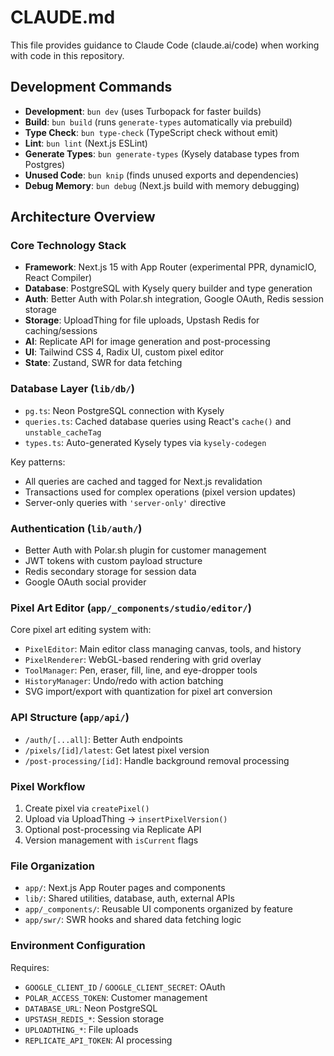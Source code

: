 # CLAUDE.md

This file provides guidance to Claude Code (claude.ai/code) when working with code in this repository.

## Development Commands

- **Development**: `bun dev` (uses Turbopack for faster builds)
- **Build**: `bun build` (runs `generate-types` automatically via prebuild)
- **Type Check**: `bun type-check` (TypeScript check without emit)
- **Lint**: `bun lint` (Next.js ESLint)
- **Generate Types**: `bun generate-types` (Kysely database types from Postgres)
- **Unused Code**: `bun knip` (finds unused exports and dependencies)
- **Debug Memory**: `bun debug` (Next.js build with memory debugging)

## Architecture Overview

### Core Technology Stack
- **Framework**: Next.js 15 with App Router (experimental PPR, dynamicIO, React Compiler)
- **Database**: PostgreSQL with Kysely query builder and type generation
- **Auth**: Better Auth with Polar.sh integration, Google OAuth, Redis session storage
- **Storage**: UploadThing for file uploads, Upstash Redis for caching/sessions
- **AI**: Replicate API for image generation and post-processing
- **UI**: Tailwind CSS 4, Radix UI, custom pixel editor
- **State**: Zustand, SWR for data fetching

### Database Layer (`lib/db/`)
- `pg.ts`: Neon PostgreSQL connection with Kysely
- `queries.ts`: Cached database queries using React's `cache()` and `unstable_cacheTag`
- `types.ts`: Auto-generated Kysely types via `kysely-codegen`

Key patterns:
- All queries are cached and tagged for Next.js revalidation
- Transactions used for complex operations (pixel version updates)
- Server-only queries with `'server-only'` directive

### Authentication (`lib/auth/`)
- Better Auth with Polar.sh plugin for customer management
- JWT tokens with custom payload structure
- Redis secondary storage for session data
- Google OAuth social provider

### Pixel Art Editor (`app/_components/studio/editor/`)
Core pixel art editing system with:
- `PixelEditor`: Main editor class managing canvas, tools, and history
- `PixelRenderer`: WebGL-based rendering with grid overlay
- `ToolManager`: Pen, eraser, fill, line, and eye-dropper tools
- `HistoryManager`: Undo/redo with action batching
- SVG import/export with quantization for pixel art conversion

### API Structure (`app/api/`)
- `/auth/[...all]`: Better Auth endpoints
- `/pixels/[id]/latest`: Get latest pixel version
- `/post-processing/[id]`: Handle background removal processing

### Pixel Workflow
1. Create pixel via `createPixel()` 
2. Upload via UploadThing → `insertPixelVersion()`
3. Optional post-processing via Replicate API
4. Version management with `isCurrent` flags

### File Organization
- `app/`: Next.js App Router pages and components
- `lib/`: Shared utilities, database, auth, external APIs
- `app/_components/`: Reusable UI components organized by feature
- `app/swr/`: SWR hooks and shared data fetching logic

### Environment Configuration
Requires:
- `GOOGLE_CLIENT_ID` / `GOOGLE_CLIENT_SECRET`: OAuth
- `POLAR_ACCESS_TOKEN`: Customer management
- `DATABASE_URL`: Neon PostgreSQL
- `UPSTASH_REDIS_*`: Session storage
- `UPLOADTHING_*`: File uploads
- `REPLICATE_API_TOKEN`: AI processing
